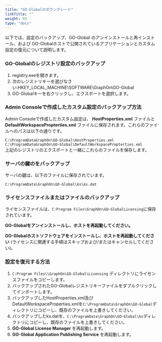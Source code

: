 ```yaml
---
title: "GO-Globalのダウングレード"
linkTitle: ""
weight: 03
type: "docs"
---
```


以下では、設定のバックアップ、GO-Global のアンインストールと再インストール、および GO-Globalホストで公開されているアプリケーションとカスタム設定の復元について説明します。

### GO-Globalのレジストリ設定のバックアップ

1. registry.exeを開きます。
2. 次のレジストリキーを選びなさい:HKEY_LOCAL_MACHINE\SOFTWARE\GraphOn\GO-Global
3. GO-Globalキーを右クリックし、エクスポートを選択します。

### Admin Consoleで作成したカスタム設定のバックアップ方法
Admin Consoleで作成したカスタム設定は、 **HostProperties.xml** ファイルと **DefaultWorkspacePropterties.xml** ファイルに保存されます。これらのファイルへのパスは以下の通りです。

`C:\ProgramDataGraphOn\GO-Global\HostProperties.xml`<br>
`C:\ProgramDataGraphOn\GO-Global\DefaultWorkspacePropterties.xml`<br>
上記のレジストリのエクスポートと一緒にこれらのファイルを保存します。

### サーバの鍵のをバックアップ
サーバの鍵は、以下のファイルに保存されています。

`C:\ProgramData\GraphOn\GO-Global\ks\ks.dat`

### ライセンスファイルまたはファイルのバックアップ

ライセンスファイルは、`C:Program Files\GraphOn\GO-GlobalLicensing`に保存されています。

**GO-Globalをアンインストールし、ホストを再起動してください。**

**GO-Globalホストソフトウェアをインストールし、ホストを再起動してください**
(ライセンスに関連する手順はスキップおよび/またはキャンセルしてください)。

### 設定を復元する方法

1. `C:Program Files\\GraphOn\GO-Global\Licensing` ディレクトリにライセンスファイルをコピーします。
2. バックアップされたGO-Globalレジストリキーファイルをダブルクリックしてインポートします。
3. バックアップしたHostProperties.xml及びDefaultWorkspaceProperties.xmlを`C:\ProgramData\GraphOn\GO-Global`ディレクトリにコピーし、既存のファイルを上書きしてください。
4. バックアップしたks.datを、`C:\ProgramData\GraphOn\GO-Global\ks`ディレクトリにコピーし、既存のファイルを上書きしてください。
5. **GO-Global License Manager** を再起動します。
6. **GO-Global Application Publishing Service** を再起動します。